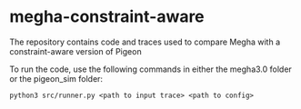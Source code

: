 # megha-constraint-aware
The repository contains code and traces used to compare Megha with a constraint-aware version of Pigeon

To run the code, use the following commands in either the megha3.0 folder or the pigeon_sim folder:

`python3 src/runner.py <path to input trace> <path to config>` 
